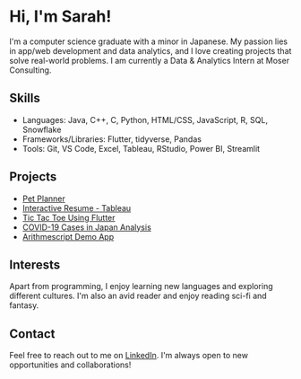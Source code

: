 # Hi, I'm Sarah!

I'm a computer science graduate with a minor in Japanese. My passion lies in app/web development and data analytics, and I love creating projects that solve real-world problems. I am currently a Data & Analytics Intern at Moser Consulting.

## Skills
- Languages: Java, C++, C, Python, HTML/CSS, JavaScript, R, SQL, Snowflake
- Frameworks/Libraries: Flutter, tidyverse, Pandas
- Tools: Git, VS Code, Excel, Tableau, RStudio, Power BI, Streamlit

## Projects

- [Pet Planner](https://github.com/JPalmDesign/INDY8-Pet_Planner)
- [Interactive Resume - Tableau](https://github.com/sg00990/interactive_resume)
- [Tic Tac Toe Using Flutter](https://github.com/sg00990/TicTacToe_Flutter)
- [COVID-19 Cases in Japan Analysis](https://github.com/sg00990/japan-covid-analysis)
- [Arithmescript Demo App](https://github.com/SWE-G2/Arithmescript-Demo-App)

## Interests

Apart from programming, I enjoy learning new languages and exploring different cultures. I'm also an avid reader and enjoy reading sci-fi and fantasy.

## Contact

Feel free to reach out to me on [LinkedIn](https://www.linkedin.com/in/sarah-graddy/). I'm always open to new opportunities and collaborations!

